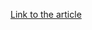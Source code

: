 [Link to the article](https://blog.trendmicro.com/trendlabs-security-intelligence/credit-card-scraping-kasidet-builder-leads-to-spike-in-detections/)
